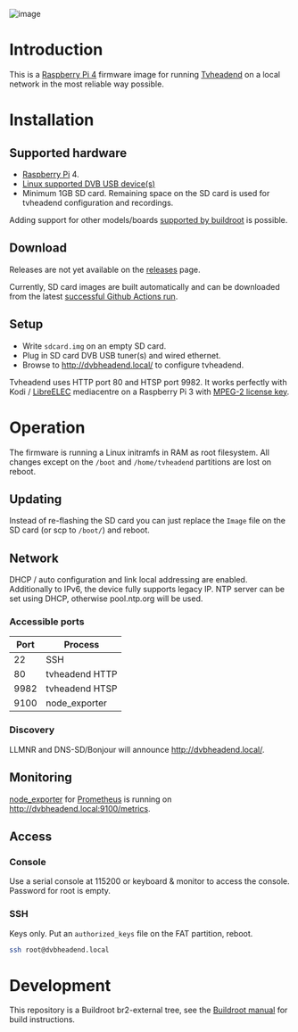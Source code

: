 ![image](https://github.com/markuslindenberg/dvbheadend/workflows/image/badge.svg)

# Introduction

This is a [Raspberry Pi 4](https://www.raspberrypi.org/products/) firmware image for running [Tvheadend](https://tvheadend.org/) on a local network in the most reliable way possible.

# Installation

## Supported hardware

* [Raspberry Pi](https://www.raspberrypi.org/products/) 4.
* [Linux supported DVB USB device(s)](https://www.linuxtv.org/wiki/index.php/Hardware_device_information)
* Minimum 1GB SD card. Remaining space on the SD card is used for tvheadend configuration and recordings.

Adding support for other models/boards [supported by buildroot](https://github.com/buildroot/buildroot/tree/master/board) is possible.

## Download

Releases are not yet available on the [releases](https://github.com/markuslindenberg/dvbheadend/releases) page.

Currently, SD card images are built automatically and can be downloaded from the latest [successful Github Actions run](https://github.com/markuslindenberg/dvbheadend/actions?query=is%3Asuccess+workflow%3Aimage).

## Setup

* Write `sdcard.img` on an empty SD card.
* Plug in SD card DVB USB tuner(s) and wired ethernet.
* Browse to <http://dvbheadend.local/> to configure tvheadend.

Tvheadend uses HTTP port 80 and HTSP port 9982. It works perfectly with Kodi / [LibreELEC](https://libreelec.tv/) mediacentre on a Raspberry Pi 3 with [MPEG-2 license key](https://codecs.raspberrypi.org/mpeg-2-license-key/).

# Operation

The firmware is running a Linux initramfs in RAM as root filesystem. All changes except on the `/boot` and `/home/tvheadend` partitions are lost on reboot.

## Updating

Instead of re-flashing the SD card you can just replace the `Image` file on the SD card (or scp to `/boot/`) and reboot.

## Network

DHCP / auto configuration and link local addressing are enabled. Additionally to IPv6, the device fully supports legacy IP. NTP server can be set using DHCP, otherwise pool.ntp.org will be used.

### Accessible ports

| Port | Process        |
| ---- | -------------- |
| 22   | SSH            |
| 80   | tvheadend HTTP |
| 9982 | tvheadend HTSP |
| 9100 | node_exporter  |

### Discovery

LLMNR and DNS-SD/Bonjour will announce <http://dvbheadend.local/>.

## Monitoring

[node_exporter](https://github.com/prometheus/node_exporter) for [Prometheus](https://prometheus.io/) is running on <http://dvbheadend.local:9100/metrics>.

## Access

### Console

Use a serial console at 115200 or keyboard & monitor to access the console. Password for root is empty.

### SSH

Keys only. Put an `authorized_keys` file on the FAT partition, reboot.

```bash
ssh root@dvbheadend.local
```

# Development

This repository is a Buildroot br2-external tree, see the [Buildroot manual](https://buildroot.org/downloads/manual/manual.html#outside-br-custom) for build instructions.
